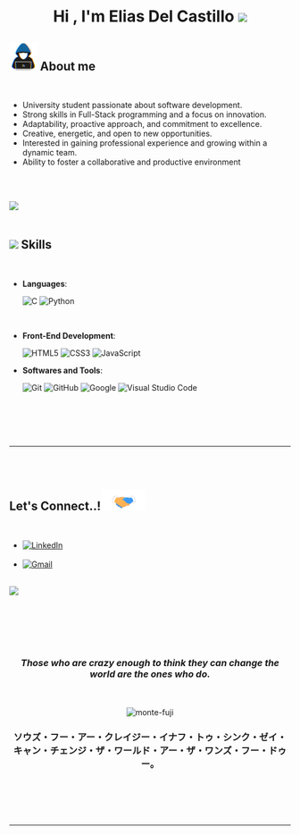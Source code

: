 <h1 align="center"><b>Hi , I'm Elias Del Castillo </b><img src="https://media.giphy.com/media/hvRJCLFzcasrR4ia7z/giphy.gif" width="35"></h1>


## <picture><img src = "https://github.com/0xAbdulKhalid/0xAbdulKhalid/raw/main/assets/mdImages/about_me.gif" width = 50px></picture> **About me**


<br>

- University student passionate about software development.
- Strong skills in Full-Stack programming and a focus on innovation.
- Adaptability, proactive approach, and commitment to excellence.
- Creative, energetic, and open to new opportunities.
- Interested in gaining professional experience and growing within a dynamic team.
- Ability to foster a collaborative and productive environment

<br><br>

<img src="https://user-images.githubusercontent.com/73097560/115834477-dbab4500-a447-11eb-908a-139a6edaec5c.gif"><br><br>
## <img src="https://media2.giphy.com/media/QssGEmpkyEOhBCb7e1/giphy.gif?cid=ecf05e47a0n3gi1bfqntqmob8g9aid1oyj2wr3ds3mg700bl&rid=giphy.gif" width ="25"><b> Skills</b>
<br>

<p align="center">

- **Languages**:
    
    ![C](https://img.shields.io/badge/C%20-%232370ED.svg?style=for-the-badge&logo=c&logoColor=white)
    ![Python](https://img.shields.io/badge/Python%20-%2314354C.svg?style=for-the-badge&logo=python&logoColor=white)

<br>   
    
- **Front-End Development**:

   ![HTML5](https://img.shields.io/badge/HTML5%20-%23E34F26.svg?style=for-the-badge&logo=html5&logoColor=white)
   ![CSS3](https://img.shields.io/badge/CSS%20-%231572B6.svg?style=for-the-badge&logo=css3&logoColor=white)
   ![JavaScript](https://img.shields.io/badge/JavaScript%20-%23F7DF1E.svg?style=for-the-badge&logo=javascript&logoColor=black)


- **Softwares and Tools**:

    ![Git](https://img.shields.io/badge/git-%23F05033.svg?style=for-the-badge&logo=git&logoColor=white)
    ![GitHub](https://img.shields.io/badge/github-%23121011.svg?style=for-the-badge&logo=github&logoColor=white)
    ![Google](https://img.shields.io/badge/google-%234285F4.svg?style=for-the-badge&logo=google&logoColor=white)
    ![Visual Studio Code](https://img.shields.io/badge/Visual%20Studio%20Code-0078d7.svg?style=for-the-badge&logo=visual-studio-code&logoColor=white)
    
<br>

<br>
<br>
<br>

-----

<br>
<br>

## <b> Let's Connect..!</b><img src="https://github.com/0xAbdulKhalid/0xAbdulKhalid/raw/main/assets/mdImages/handshake.gif" width ="80">
<br>
<div align='left'>

<ul>

<li>
<a href="www.linkedin.com/in/elias-dc" target="_blank">
<a href="www.linkedin.com/in/elias-dc"><img src="https://img.shields.io/badge/linkedin-%230077B5.svg?&style=for-the-badge&logo=linkedin&logoColor=white" alt="LinkedIn" /></a>&nbsp;

</a>
</li>

<br>

<li>
<a href="mailto:eliasdc100@gmail.com" target="_blank">
<img src="https://img.shields.io/badge/gmail-%23D14836.svg?&style=for-the-badge&logo=gmail&logoColor=white" alt="Gmail"/>
</a>
</li>
	
</ul>
</div>

<br>
<img src="https://user-images.githubusercontent.com/73097560/115834477-dbab4500-a447-11eb-908a-139a6edaec5c.gif">
<br>
<br>
<br>

<br>
<br>
<br>

<div align='center'>

  <h3><em>Those who are crazy enough to think they can change the world are the ones who do.</em></h3>

<br>
<br>

<img src="https://imgs.search.brave.com/9U8CGZbWqsn2eFlS7YyJi0MnSqA6mDPPr9ilQ8SGhCk/rs:fit:860:0:0/g:ce/aHR0cHM6Ly9hLnRy/YXZlbC1hc3NldHMu/Y29tL2ZpbmR5b3Vy/cy1waHAvdmlld2Zp/bmRlci9pbWFnZXMv/cmVzNzAvNDkwMDAw/LzQ5MDMzOC1sYWtl/LWthd2FndWNoaS5q/cGc_aW1wb2xpY3k9/ZmNyb3Amdz0xMDQw/Jmg9NTgwJnE9bWVk/aXVtSGlnaA" alt="monte-fuji">



<h3>ソウズ・フー・アー・クレイジー・イナフ・トゥ・シンク・ゼイ・キャン・チェンジ・ザ・ワールド・アー・ザ・ワンズ・フー・ドゥー。</h3>
</div>
<br>
<br>
<br>
<br>

---
